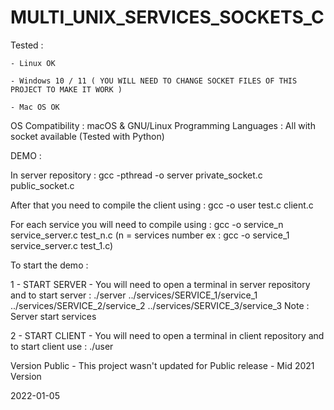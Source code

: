 # MULTI_UNIX_SERVICES_SOCKETS_C

Tested :

    - Linux OK

    - Windows 10 / 11 ( YOU WILL NEED TO CHANGE SOCKET FILES OF THIS PROJECT TO MAKE IT WORK )

    - Mac OS OK
    
    
 OS Compatibility : macOS & GNU/Linux
 Programming Languages : All with socket available (Tested with Python)
 
 
 DEMO : 
 
 In server repository : gcc -pthread -o server private_socket.c public_socket.c
 
 After that you need to compile the client using : gcc -o user test.c client.c
 
 For each service you will need to compile using : gcc -o service_n service_server.c test_n.c 
 (n = services number ex : gcc -o service_1 service_server.c test_1.c)
 
 
 To start the demo : 
 

 1 - START SERVER -  You will need to open a terminal in server repository and to start server : ./server ../services/SERVICE_1/service_1 ../services/SERVICE_2/service_2 ../services/SERVICE_3/service_3
 Note : Server start services
 

 2 - START CLIENT - You will need to open a terminal in client repository and to start client use : ./user
 
 
 Version Public - This project wasn't updated for Public release - Mid 2021 Version

2022-01-05
